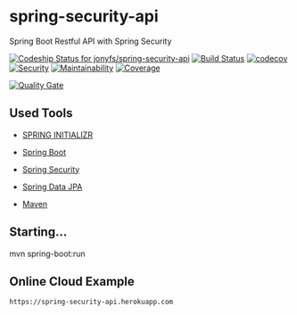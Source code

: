 # spring-security-api
Spring Boot Restful API with Spring Security

[ ![Codeship Status for jonyfs/spring-security-api](https://app.codeship.com/projects/a1bca930-85ff-0136-fc1c-2e31623451aa/status?branch=master)](https://app.codeship.com/projects/302435)
[![Build Status](https://travis-ci.org/jonyfs/spring-security-api.svg?branch=master)](https://travis-ci.org/jonyfs/spring-security-api)
[![codecov](https://codecov.io/gh/jonyfs/spring-security-api/branch/master/graph/badge.svg)](https://codecov.io/gh/jonyfs/spring-security-api)
[![Security](https://sonarcloud.io/api/project_badges/measure?project=br.com.jonyfs%3Aspring-security-api&metric=security_rating)](https://sonarcloud.io/dashboard?id=br.com.jonyfs%3Aspring-security-api)
[![Maintainability](https://sonarcloud.io/api/project_badges/measure?project=br.com.jonyfs%3Aspring-security-api&metric=sqale_rating)](https://sonarcloud.io/dashboard?id=br.com.jonyfs%3Aspring-security-api)
[![Coverage](https://sonarcloud.io/api/project_badges/measure?project=br.com.jonyfs%3Aspring-security-api&metric=coverage)](https://sonarcloud.io/dashboard?id=br.com.jonyfs%3Aspring-security-api)

[![Quality Gate](https://sonarcloud.io/api/project_badges/quality_gate?project=br.com.jonyfs%3Aspring-security-api)](https://sonarcloud.io/dashboard?id=br.com.jonyfs%3Aspring-security-api)


## Used Tools

*   [SPRING INITIALIZR](https://start.spring.io)

*   [Spring Boot](http://projects.spring.io/spring-boot)

*   [Spring Security](https://spring.io/projects/spring-security)

*   [Spring Data JPA](https://projects.spring.io/spring-data-jpa)

*   [Maven](https://maven.apache.org)

## Starting...

mvn spring-boot:run


## Online Cloud Example

    https://spring-security-api.herokuapp.com